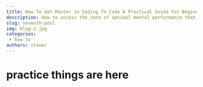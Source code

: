 ```yaml
---
title: How To Get Master in Coding To Code A Practical Guide For Beginners
description: How to access the zone of optimal mental performance that boosts productivity by 500%
slug: seventh-post
img: blog-2.jpg
categories: 
 - how to
authors: stoner
---
```


# practice things are here 